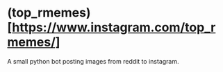# (top_rmemes)[https://www.instagram.com/top_rmemes/]
A small python bot posting images from reddit to instagram.
